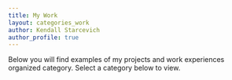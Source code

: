 ```yaml
---
title: My Work
layout: categories_work
author: Kendall Starcevich
author_profile: true
---
```

Below you will find examples of my projects and work experiences organized category. Select a category below to view. 